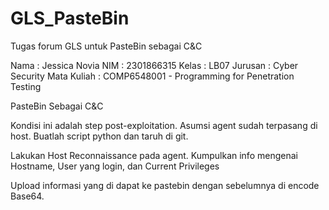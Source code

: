 # GLS_PasteBin
Tugas forum GLS untuk PasteBin sebagai C&C

Nama    : Jessica Novia
NIM     : 2301866315
Kelas   : LB07
Jurusan : Cyber Security
Mata Kuliah : COMP6548001 - Programming for Penetration Testing

PasteBin Sebagai C&C

Kondisi ini adalah step post-exploitation. Asumsi agent sudah terpasang di host. Buatlah script python dan taruh di git.
 
Lakukan Host Reconnaissance pada agent.
Kumpulkan info mengenai Hostname, User yang login, dan Current Privileges
 
Upload informasi yang di dapat ke pastebin dengan sebelumnya di encode Base64.
